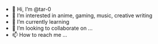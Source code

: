 - 👋 Hi, I’m @tar-0
- 👀 I’m interested in anime, gaming, music, creative writing
- 🌱 I’m currently learning 
- 💞️ I’m looking to collaborate on ...
- 📫 How to reach me ...

<!---
tar-0/tar-0 is a ✨ special ✨ repository because its `README.md` (this file) appears on your GitHub profile.
You can click the Preview link to take a look at your changes.
--->
